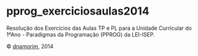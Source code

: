 # pprog_exerciciosaulas2014

Resolução dos Exercícios das Aulas TP e PL para a Unidade Curricular do 1ºAno - Paradigmas da Programação (PPROG) da LEI-ISEP.

© [dnamorim](malito:dnamorim95@gmail.com), 2014
